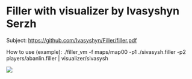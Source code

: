 # Filler with visualizer by Ivasyshyn Serzh
Subject: https://github.com/Ivasyshyn/Filler/filler.pdf

How to use (example):
./filler_vm -f maps/map00 -p1 ./sivasysh.filler -p2 players/abanlin.filler | visualizer/sivasysh      
      
<img src="https://github.com/Ivasyshyn/Filler/filler.gif"></img>